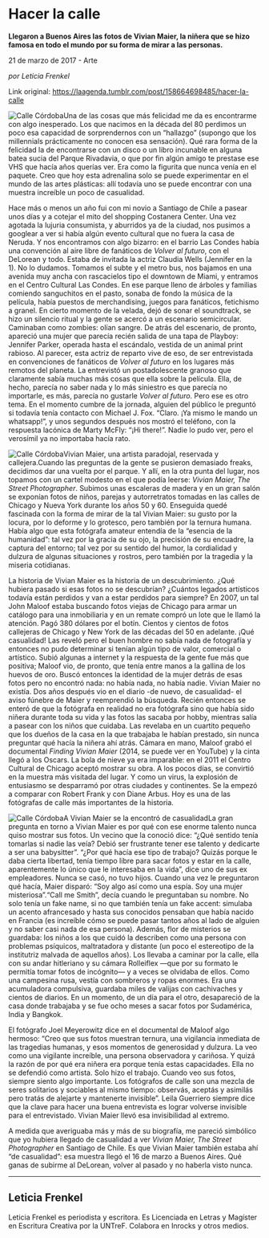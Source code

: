 # Hacer la calle

**Llegaron a Buenos Aires las fotos de Vivian Maier, la niñera que se hizo famosa en todo el mundo por su forma de mirar a las personas.**

21 de marzo de 2017 - Arte

_por Leticia Frenkel_

Link original: https://laagenda.tumblr.com/post/158664698485/hacer-la-calle

![Calle Córdoba](https://64.media.tumblr.com/ab1665b03b0a1e09f6bd42a4628dcb8a/tumblr_inline_pk0rxhLgVv1t6q87u_500.png)Una de las cosas que más felicidad me da es encontrarme con algo inesperado. Los que nacimos en la década del 80 perdimos un poco esa capacidad de sorprendernos con un “hallazgo” (supongo que los millennials prácticamente no conocen esa sensación). Qué rara forma de la felicidad la de encontrarse con un disco o un libro incunable en alguna batea sucia del Parque Rivadavia, o que por fin algún amigo te prestase ese VHS que hacía años querías ver. Era como la figurita que nunca venía en el paquete. Creo que hoy esta adrenalina solo se puede experimentar en el mundo de las artes plásticas: allí todavía uno se puede encontrar con una muestra increíble un poco de casualidad. 


Hace más o menos un año fui con mi novio a Santiago de Chile a pasear unos días y a cotejar el mito del shopping Costanera Center. Una vez agotada la lujuria consumista, y aburridos ya de la ciudad, nos pusimos a googlear a ver si había algún evento cultural que no fuera la casa de Neruda. Y nos encontramos con algo bizarro: en el barrio Las Condes había una convención al aire libre de fanáticos de *Volver al futuro*, con el DeLorean y todo. Estaba de invitada la actriz Claudia Wells (Jennifer en la 1). No lo dudamos. Tomamos el subte y el metro bus, nos bajamos en una avenida muy ancha con rascacielos tipo el downtown de Miami, y entramos en el Centro Cultural Las Condes. En ese parque lleno de árboles y familias comiendo sanguchitos en el pasto, sonaba de fondo la música de la película, había puestos de merchandising, juegos para fanáticos, fetichismo a granel. En cierto momento de la velada, dejó de sonar el soundtrack, se hizo un silencio ritual y la gente se acercó a un escenario semicircular. Caminaban como zombies: olían sangre. De atrás del escenario, de pronto, apareció una mujer que parecía recién salida de una tapa de Playboy: Jennifer Parker, operada hasta el escándalo, vestida de un animal print rabioso. Al parecer, esta actriz de reparto vive de eso, de ser entrevistada en convenciones de fanáticos de *Volver al futuro* en los lugares más remotos del planeta. La entrevistó un postadolescente granoso que claramente sabía muchas más cosas que ella sobre la película. Ella, de hecho, parecía no saber nada y lo más siniestro es que parecía no importarle, es más, parecía no gustarle *Volver al futuro*. Pero ese es otro tema. En el momento cumbre de la jornada, alguien del público le preguntó si todavía tenía contacto con Michael J. Fox. “Claro. ¡Ya mismo le mando un whatsapp!”, y unos segundos después nos mostró el teléfono, con la respuesta lacónica de Marty McFly: “¡Hi there!”. Nadie lo pudo ver, pero el verosímil ya no importaba hacía rato.


![Calle Córdoba](https://64.media.tumblr.com/50258d4f7e45a1689124255b5586ce87/tumblr_inline_pk0rxieivf1t6q87u_500.jpg)Vivian Maier, una artista paradojal, reservada y callejera.Cuando las preguntas de la gente se pusieron demasiado freaks, decidimos dar una vuelta por el parque. Y allí, en la otra punta del lugar, nos topamos con un cartel modesto en el que podía leerse: *Vivian Maier, The Street Photographer*. Subimos unas escaleras de madera y en un gran salón se exponían fotos de niños, parejas y autorretratos tomadas en las calles de Chicago y Nueva York durante los años 50 y 60. Enseguida quedé fascinada con la forma de mirar de la tal Vivian Maier: su gusto por la locura, por lo deforme y lo grotesco, pero también por la ternura humana. Había algo que esta fotógrafa amateur entendía de la “esencia de la humanidad”: tal vez por la gracia de su ojo, la precisión de su encuadre, la captura del entorno; tal vez por su sentido del humor, la cordialidad y dulzura de algunas situaciones y rostros, pero también por la tragedia y la miseria cotidianas. 


La historia de Vivian Maier es la historia de un descubrimiento. ¿Qué hubiera pasado si esas fotos no se descubrían? ¿Cuántos legados artísticos todavía están perdidos y van a estar perdidos para siempre? En 2007, un tal John Maloof estaba buscando fotos viejas de Chicago para armar un catálogo para una inmobiliaria y en un remate compró un lote que le llamó la atención. Pagó 380 dólares por el botín. Cientos y cientos de fotos callejeras de Chicago y New York de las décadas del 50 en adelante. ¡Qué casualidad! Las reveló pero el buen hombre no sabía nada de fotografía y entonces no pudo determinar si tenían algún tipo de valor, comercial o artístico. Subió algunas a internet y la respuesta de la gente fue más que positiva; Maloof vio, de pronto, que tenía entre manos a la gallina de los huevos de oro. Buscó entonces la identidad de la mujer detrás de esas fotos pero no encontró nada: no había nada, no había nadie. Vivian Maier no existía. Dos años después vio en el diario -de nuevo, de casualidad- el aviso fúnebre de Maier y reemprendió la búsqueda. Recién entonces se enteró de que la fotógrafa en realidad no era fotógrafa sino que había sido niñera durante toda su vida y las fotos las sacaba por hobby, mientras salía a pasear con los niños que cuidaba. Las revelaba en un cuartito pequeño que los dueños de la casa en la que trabajaba le habían prestado, sin nunca preguntar qué hacía la niñera ahí atrás. Cámara en mano, Maloof grabó el documental *Finding Vivian Maier* (2014, se puede ver en YouTube) y la cinta llegó a los Oscars. La bola de nieve ya era imparable: en el 2011 el Centro Cultural de Chicago aceptó mostrar su obra. A los pocos días, se convirtió en la muestra más visitada del lugar. Y como un virus, la explosión de entusiasmo se desparramó por otras ciudades y continentes. Se la empezó a comparar con Robert Frank y con Diane Arbus. Hoy es una de las fotógrafas de calle más importantes de la historia.


![Calle Córdoba](https://64.media.tumblr.com/ab1665b03b0a1e09f6bd42a4628dcb8a/tumblr_inline_pk0rxhLgVv1t6q87u_500.png)A Vivian Maier se la encontró de casualidadLa gran pregunta en torno a Vivian Maier es por qué con ese enorme talento nunca quiso mostrar sus fotos. Un vecino que la conoció dice: “¿Qué sentido tenía tomarlas si nadie las veía? Debió ser frustrante tener ese talento y dedicarte a ser una babysitter”. “¿Por qué hacía ese tipo de trabajo? Quizás porque le daba cierta libertad, tenía tiempo libre para sacar fotos y estar en la calle, aparentemente lo único que le interesaba en la vida”, dice uno de sus ex empleadores. Nunca se casó, no tuvo hijos. Cuando una vez le preguntaron qué hacía, Maier disparó: “Soy algo así como una espía. Soy una mujer misteriosa”.“Call me Smith”, decía cuando le preguntaban su nombre. No solo tenía un fake name, si no que también tenía un fake accent: simulaba un acento afrancesado y hasta sus conocidos pensaban que había nacido en Francia (es increíble cómo se puede pasar tantos años al lado de alguien y no saber casi nada de esa persona). Además, flor de misterios se guardaba: los niños a los que cuidó la describen como una persona con problemas psíquicos, maltratadora y distante (un poco el estereotipo de la institutriz malvada de aquellos años). Los llevaba a caminar por la calle, ella con su andar hitleriano y su cámara Rolleiflex —que por su formato le permitía tomar fotos de incógnito— y a veces se olvidaba de ellos. Como una campesina rusa, vestía con sombreros y ropas enormes. Era una acumuladora compulsiva, guardaba miles de valijas con cachivaches y cientos de diarios. En un momento, de un día para el otro, desapareció de la casa donde trabajaba y se fue ocho meses a sacar fotos por Sudamérica, India y Bangkok.


El fotógrafo Joel Meyerowitz dice en el documental de Maloof algo hermoso: “Creo que sus fotos muestran ternura, una vigilancia inmediata de las tragedias humanas, y esos momentos de generosidad y dulzura. La veo como una vigilante increíble, una persona observadora y cariñosa. Y quizá la razón de por qué era niñera era porque tenía estas capacidades. Ella no se defendió como artista. Solo hizo el trabajo. Cuando veo sus fotos, siempre siento algo importante. Los fotógrafos de calle son una mezcla de seres solitarios y sociables al mismo tiempo: observás, aceptás y asimilás pero tratás de alejarte y mantenerte invisible”. Leila Guerriero siempre dice que la clave para hacer una buena entrevista es lograr volverse invisible para el entrevistado. Vivian Maier llevó esa invisibilidad al extremo.


A medida que averiguaba más y más de su biografía, me pareció simbólico que yo hubiera llegado de casualidad a ver *Vivian Maier, The Street Photographer* en Santiago de Chile. Es que Vivian Maier también estaba ahí “de casualidad”: esa muestra llegó el 16 de marzo a Buenos Aires. Qué ganas de subirme al DeLorean, volver al pasado y no haberla visto nunca. 




---

 Leticia Frenkel
----------------

Leticia Frenkel es periodista y escritora. Es Licenciada en Letras y Magíster en Escritura Creativa por la UNTreF. Colabora en Inrocks y otros medios.
 

